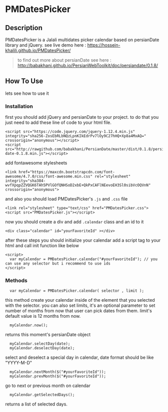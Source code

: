 # PMDatesPicker

## Description
PMDatesPicker is a Jalali multidates picker calendar based on persianDate library and jQuery.
see live demo here : https://hossein-khalili.github.io/PMDatesPicker/
> to find out more about persianDate see here : http://babakhani.github.io/PersianWebToolkit/doc/persiandate/0.1.8/

## How To Use
lets see how to use it 
### Installation
first you should add jQuery and persianDate to your project.
to do that you just need to add these line of code to your html file.

```
<script src="https://code.jquery.com/jquery-1.12.4.min.js" integrity="sha256-ZosEbRLbNQzLpnKIkEdrPv7lOy9C27hHQ+Xp8a4MxAQ=" crossorigin="anonymous"></script>
<script src="http://rawgithub.com/babakhani/PersianDate/master/dist/0.1.8/persian-date-0.1.8.min.js"></script>
```
add fontawesome stylesheets
```
<link href="https://maxcdn.bootstrapcdn.com/font-awesome/4.7.0/css/font-awesome.min.css" rel="stylesheet" integrity="sha384-wvfXpqpZZVQGK6TAh5PVlGOfQNHSoD2xbE+QkPxCAFlNEevoEH3Sl0sibVcOQVnN" crossorigin="anonymous">
```
and also you should load PMDatesPicker's `.js` and `.css` file 
```
<link rel="stylesheet" type="text/css" href="PMDatesPicker.css">
<script src="PMDatesPicker.js"></script>
```

now you should create a div and add `.calendar` class and an id to it 

`<div class="calendar" id="yourFavoriteId" ></div>`

after these steps you should initialize your calendar 
add a script tag to your html and call init function like below 
```
<script>
  var myCalendar = PMDatesPicker.calendar("#yourFavoriteId"); // you can use any selector but i recommend to use ids
</script>
```

### Methods

```
  var myCalendar = PMDatesPicker.calendar( selector , limit );
```
this method create your calendar inside of the element that you selected with the selector.
you can also set limits, it's an optional parameter to set number of months from now that user can pick dates from them.
limit's default value is 12 months from now.

```
  myCalendar.now();
```
returns this moment's persianDate object 

```
  myCalendar.selectDay(date);
  myCalendar.deselectDay(date);
```

select and deselect a special day in calendar, date format should be like "YYYY-M-D"

```
  myCalendar.nextMonth($("#yourFavoriteId"));
  myCalendar.prevMonth($("#yourFavoriteId"));
```
go to next or previous month on calendar 

```
  myCalendar.getSelectedDays();
```

returns a list of selected days.

